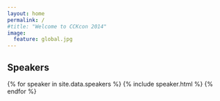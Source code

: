 ```yaml
---
layout: home
permalink: /
#title: "Welcome to CCKcon 2014"
image:
  feature: global.jpg
---
```

<h2>Speakers</h2>
<div class="tiles">
{% for speaker in site.data.speakers %}
  {% include speaker.html %}
{% endfor %}
</div><!-- /.tiles -->
